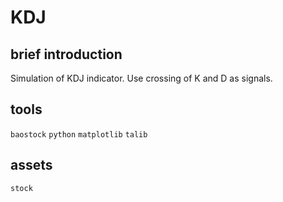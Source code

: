 # KDJ
## brief introduction
Simulation of KDJ indicator. Use crossing of K and D as signals.

## tools
`baostock` `python` `matplotlib` `talib`
## assets
`stock` 
